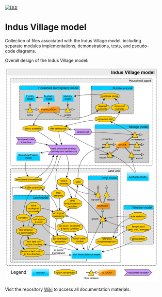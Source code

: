 [![DOI](https://zenodo.org/badge/246004693.svg)](https://zenodo.org/badge/latestdoi/246004693)

# Indus Village model

Collection of files associated with the Indus Village model, including separate modules implementations, demonstrations, tests, and pseudo-code diagrams.

Overall design of the Indus Village model:

![diagrams/00-OverallDesign.png](diagrams/00-OverallDesign.png)

Visit the repository [Wiki](https://github.com/Andros-Spica/indus-village-model/wiki) to access all documentation materials.
